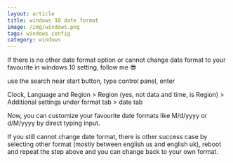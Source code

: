 ```yaml
---
layout: article
title: windows 10 date format
image: /img/windows.png
tags: windows config
category: windows
---
```


If there is no other date format option or cannot change date format to your favourite in windows 10 setting, follow me 😎

use the search near start button, type control panel, enter

Clock, Language and Region > Region (yes, not data and time, is Region) > Additional settings under format tab > date tab

Now, you can customize your favourite date formats like M/d/yyyy or d/M/yyyy by direct typing input.

If you still cannot change date format, there is other success case by selecting other format (mostly between english us and english uk), reboot and repeat the step above and you can change back to your own format.
